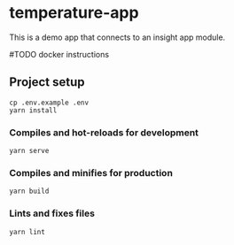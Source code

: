 # temperature-app

This is a demo app that connects to an insight app module.

#TODO docker instructions

## Project setup

```
cp .env.example .env
yarn install
```

### Compiles and hot-reloads for development

```
yarn serve
```

### Compiles and minifies for production

```
yarn build
```

### Lints and fixes files

```
yarn lint
```
